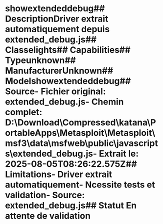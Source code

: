 # showextendeddebug##  DescriptionDriver extrait automatiquement depuis extended_debug.js##  Classelights##  Capabilities##  Typeunknown##  ManufacturerUnknown##  Modelshowextendeddebug##  Source- **Fichier original**: extended_debug.js- **Chemin complet**: D:\Download\Compressed\katana\PortableApps\Metasploit\Metasploit\msf3\data\msfweb\public\javascripts\extended_debug.js- **Extrait le**: 2025-08-05T08:26:22.575Z##  Limitations- Driver extrait automatiquement- Ncessite tests et validation- Source: extended_debug.js##  Statut En attente de validation